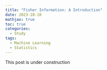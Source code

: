 ```yaml
---
title: "Fisher Information: A Introduction"
date: 2023-10-10
mathjax: true
toc: true
categories:
  - Study
tags:
  - Machine Learning
  - Statistics
---
```


This post is under construction

